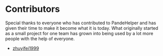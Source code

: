 # Contributors

Special thanks to everyone who has contributed to PandeHelper and has given their time to make it become what it is today. What originally started as a small project for one team has grown into being used by a lot more people with the help of everyone.

- [zhuyifei1999](https://github.com/zhuyifei1999/)
